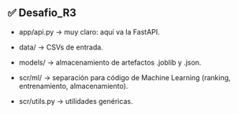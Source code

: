 ## ✅ Desafio_R3

- app/api.py → muy claro: aquí va la FastAPI.

- data/ → CSVs de entrada.

- models/ → almacenamiento de artefactos .joblib y .json.

- scr/ml/ → separación para código de Machine Learning (ranking, entrenamiento, almacenamiento).

- scr/utils.py → utilidades genéricas.
